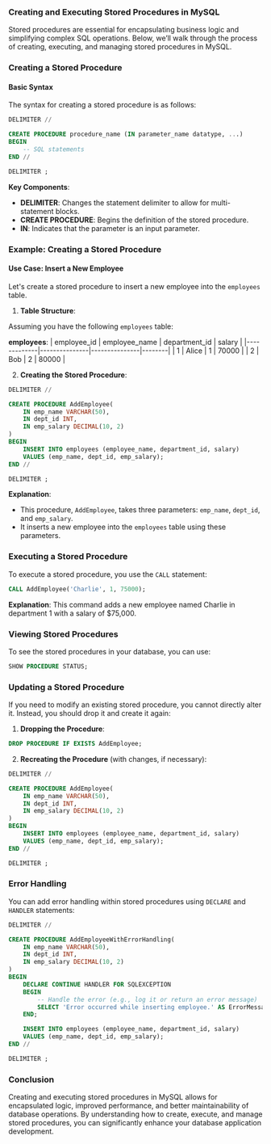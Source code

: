 ### Creating and Executing Stored Procedures in MySQL

Stored procedures are essential for encapsulating business logic and simplifying complex SQL operations. Below, we’ll walk through the process of creating, executing, and managing stored procedures in MySQL.

### Creating a Stored Procedure

#### Basic Syntax

The syntax for creating a stored procedure is as follows:

```sql
DELIMITER //

CREATE PROCEDURE procedure_name (IN parameter_name datatype, ...)
BEGIN
    -- SQL statements
END //

DELIMITER ;
```

**Key Components**:
- **DELIMITER**: Changes the statement delimiter to allow for multi-statement blocks.
- **CREATE PROCEDURE**: Begins the definition of the stored procedure.
- **IN**: Indicates that the parameter is an input parameter.

### Example: Creating a Stored Procedure

#### Use Case: Insert a New Employee

Let's create a stored procedure to insert a new employee into the `employees` table.

1. **Table Structure**:

Assuming you have the following `employees` table:

**employees**:
| employee_id | employee_name | department_id | salary |
|-------------|---------------|---------------|--------|
| 1           | Alice         | 1             | 70000  |
| 2           | Bob           | 2             | 80000  |

2. **Creating the Stored Procedure**:

```sql
DELIMITER //

CREATE PROCEDURE AddEmployee(
    IN emp_name VARCHAR(50),
    IN dept_id INT,
    IN emp_salary DECIMAL(10, 2)
)
BEGIN
    INSERT INTO employees (employee_name, department_id, salary)
    VALUES (emp_name, dept_id, emp_salary);
END //

DELIMITER ;
```

**Explanation**:
- This procedure, `AddEmployee`, takes three parameters: `emp_name`, `dept_id`, and `emp_salary`.
- It inserts a new employee into the `employees` table using these parameters.

### Executing a Stored Procedure

To execute a stored procedure, you use the `CALL` statement:

```sql
CALL AddEmployee('Charlie', 1, 75000);
```

**Explanation**: This command adds a new employee named Charlie in department 1 with a salary of $75,000.

### Viewing Stored Procedures

To see the stored procedures in your database, you can use:

```sql
SHOW PROCEDURE STATUS;
```

### Updating a Stored Procedure

If you need to modify an existing stored procedure, you cannot directly alter it. Instead, you should drop it and create it again:

1. **Dropping the Procedure**:

```sql
DROP PROCEDURE IF EXISTS AddEmployee;
```

2. **Recreating the Procedure** (with changes, if necessary):

```sql
DELIMITER //

CREATE PROCEDURE AddEmployee(
    IN emp_name VARCHAR(50),
    IN dept_id INT,
    IN emp_salary DECIMAL(10, 2)
)
BEGIN
    INSERT INTO employees (employee_name, department_id, salary)
    VALUES (emp_name, dept_id, emp_salary);
END //

DELIMITER ;
```

### Error Handling

You can add error handling within stored procedures using `DECLARE` and `HANDLER` statements:

```sql
DELIMITER //

CREATE PROCEDURE AddEmployeeWithErrorHandling(
    IN emp_name VARCHAR(50),
    IN dept_id INT,
    IN emp_salary DECIMAL(10, 2)
)
BEGIN
    DECLARE CONTINUE HANDLER FOR SQLEXCEPTION
    BEGIN
        -- Handle the error (e.g., log it or return an error message)
        SELECT 'Error occurred while inserting employee.' AS ErrorMessage;
    END;

    INSERT INTO employees (employee_name, department_id, salary)
    VALUES (emp_name, dept_id, emp_salary);
END //

DELIMITER ;
```

### Conclusion

Creating and executing stored procedures in MySQL allows for encapsulated logic, improved performance, and better maintainability of database operations. By understanding how to create, execute, and manage stored procedures, you can significantly enhance your database application development.

